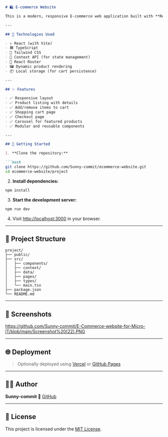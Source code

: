 
````markdown
# 🛍️ E-commerce Website

This is a modern, responsive E-commerce web application built with **React**, **TypeScript**, and **Tailwind CSS**. It offers a seamless shopping experience with features like a product catalog, shopping cart, product detail view, and a simple checkout process.

---

## 🔧 Technologies Used

- ⚛️ React (with Vite)
- 🟦 TypeScript
- 💨 Tailwind CSS
- 🛒 Context API (for state management)
- 🔄 React Router
- 🖼️ Dynamic product rendering
- 📦 Local storage (for cart persistence)

---

## ✨ Features

- ✅ Responsive layout
- ✅ Product listing with details
- ✅ Add/remove items to cart
- ✅ Shopping cart page
- ✅ Checkout page
- ✅ Carousel for featured products
- ✅ Modular and reusable components

---

## 🚀 Getting Started

1. **Clone the repository:**

```bash
git clone https://github.com/Sunny-commit/ecommerce-website.git
cd ecommerce-website/project
````

2. **Install dependencies:**

```bash
npm install
```

3. **Start the development server:**

```bash
npm run dev
```

4. Visit [http://localhost:3000](http://localhost:3000) in your browser.

---

## 📁 Project Structure

```
project/
├── public/
├── src/
│   ├── components/
│   ├── context/
│   ├── data/
│   ├── pages/
│   ├── types/
│   └── main.tsx
├── package.json
└── README.md
```

---

## 📸 Screenshots

https://github.com/Sunny-commit/E-Commerce-website-for-Micro-IT/blob/main/Screenshot%20(22).PNG



---

## 🌐 Deployment

> Optionally deployed using [Vercel](https://vercel.com) or [GitHub Pages](https://pages.github.com)

---

## 👨‍💻 Author

**Sunny-commit**
🔗 [GitHub](https://github.com/Sunny-commit)

---

## 📜 License

This project is licensed under the [MIT License](LICENSE).

